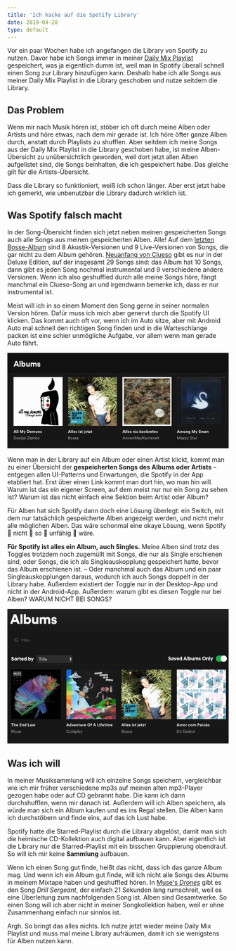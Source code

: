 ```yaml
---
title: 'Ich kacke auf die Spotify Library'
date: 2019-04-28
type: default
---
```


Vor ein paar Wochen habe ich angefangen die Library von Spotify zu nutzen. Davor habe ich Songs immer in meiner [Daily Mix Playlist](https://open.spotify.com/user/1121697740/playlist/5c3orjfOQtj1FlEd0ZD0kT) gespeichert, was ja eigentlich dumm ist, weil man in Spotify überall schnell einen Song zur Library hinzufügen kann. Deshalb habe ich alle Songs aus meiner Daily Mix Playlist in die Library geschoben und nutze seitdem die Library.

## Das Problem

Wenn mir nach Musik hören ist, stöber ich oft durch meine Alben oder Artists und höre etwas, nach dem mir gerade ist. Ich höre öfter ganze Alben durch, anstatt durch Playlists zu shufflen. Aber seitdem ich meine Songs aus der Daily Mix Playlist in die Library geschoben habe, ist meine Alben-Übersicht zu unübersichtlich geworden, weil dort jetzt allen Alben aufgelistet sind, die Songs beinhalten, die ich gespeichert habe. Das gleiche gilt für die Artists-Übersicht.

Dass die Library so funktioniert, weiß ich schon länger. Aber erst jetzt habe ich gemerkt, wie unbenutzbar die Library dadurch wirklich ist.

## Was Spotify falsch macht

<!-- more -->

In der Song-Übersicht finden sich jetzt neben meinen gespeicherten Songs auch alle Songs aus meinen gespeicherten Alben. Alle! Auf dem [letzten Bosse-Album](https://open.spotify.com/album/1xAUqAqWBUwPGRv7YJvP39) sind 8 Akustik-Versionen und 9 Live-Versionen von Songs, die gar nicht zu dem Album gehören. [Neuanfang von Clueso](https://open.spotify.com/album/6IaWqDs0ldptwVfTLhgGSK) gibt es nur in der Deluxe Edition, auf der insgesamt 29 Songs sind: das Album hat 10 Songs, dann gibt es jeden Song nochmal instrumental und 9 verschiedene andere Versionen. Wenn ich also geshuffled durch alle meine Songs höre, fängt manchmal ein Clueso-Song an und irgendwann bemerke ich, dass er nur instrumental ist.

Meist will ich in so einem Moment den Song gerne in seiner normalen Version hören. Dafür muss ich mich aber genervt durch die Spotify UI klicken. Das kommt auch oft vor, wenn ich im Auto sitze, aber mit Android Auto mal schnell den richtigen Song finden und in die Warteschlange packen ist eine schier unmögliche Aufgabe, vor allem wenn man gerade Auto fährt.

<img src="./saved-songs-from-album.gif" />

Wenn man in der Library auf ein Album oder einen Artist klickt, kommt man zu einer Übersicht der **gespeicherten Songs des Albums oder Artists** – entgegen allen UI-Patterns und Erwartungen, die Spotify in der App etabliert hat. Erst über einen Link kommt man dort hin, wo man hin will. Warum ist das ein eigener Screen, auf dem meist nur nur ein Song zu sehen ist? Warum ist das nicht einfach eine Sektion beim Artist oder Album?

Für Alben hat sich Spotify dann doch eine Lösung überlegt: ein Switch, mit dem nur tatsächlich gespeicherte Alben angezeigt werden, und nicht mehr alle möglichen Alben. Das wäre schonmal eine okaye Lösung, wenn Spotify 👏 nicht 👏 so 👏 unfähig 👏 wäre.

**Für Spotify ist alles ein Album, auch Singles.** Meine Alben sind trotz des Toggles trotzdem noch zugemüllt mit Songs, die nur als Single erschienen sind, oder Songs, die ich als Singleauskopplung gespeichert hatte, bevor das Album erschienen ist. – Oder manchmal auch das Album und ein paar Singleauskopplungen daraus, wodurch ich auch Songs doppelt in der Library habe. Außerdem existiert der Toggle nur in der Desktop-App und nicht in der Android-App. Außerdem: warum gibt es diesen Toggle nur bei Alben? WARUM NICHT BEI SONGS?

<img src="./saved-albums-only.gif" />

## Was ich will

In meiner Musiksammlung will ich einzelne Songs speichern, vergleichbar wie ich mir früher verschiedene mp3s auf meinen alten mp3-Player gezogen habe oder auf CD gebrannt habe. Die kann ich dann durchshufflen, wenn mir danach ist. Außerdem will ich Alben speichern, als würde man sich ein Album kaufen und es ins Regal stellen. Die Alben kann ich durchstöbern und finde eins, auf das ich Lust habe.

Spotify hatte die Starred-Playlist durch die Library abgelöst, damit man sich die heimische CD-Kollektion auch digital aufbauen kann. Aber eigentlich ist die Library nur die Starred-Playlist mit ein bisschen Gruppierung obendrauf. So will ich mir keine **Sammlung** aufbauen.

Wenn ich einen Song gut finde, heißt das nicht, dass ich das ganze Album mag. Und wenn ich ein Album gut finde, will ich nicht alle Songs des Albums in meinem Mixtape haben und geshuffled hören. In [Muse's _Drones_](https://open.spotify.com/album/2wart5Qjnvx1fd7LPdQxgJ) gibt es den Song _Drill Sergeant_, der einfach 21 Sekunden lang rumschreit, weil es eine Überleitung zum nachfolgenden Song ist. Alben sind Gesamtwerke. So einen Song will ich aber nicht in meiner Songkollektion haben, weil er ohne Zusammenhang einfach nur sinnlos ist.

Argh. So bringt das alles nichts. Ich nutze jetzt wieder meine Daily Mix Playlist und muss mal meine Library aufräumen, damit ich sie wenigstens für Alben nutzen kann.
